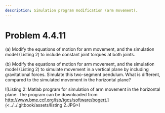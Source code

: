 ```yaml
---
description: Simulation program modification (arm movement).
---
```


# Problem 4.4.11

(a) Modify the equations of motion for arm movement, and the simulation model (Listing 2) to include constant joint torques at both joints.

(b) Modify the equations of motion for arm movement, and the simulation model (Listing 2) to simulate movement in a vertical plane by including gravitational forces. Simulate this two-segment pendulum. What is different, compared to the simulated movement in the horizontal plane?

![Listing 2: Matlab program for simulation of arm movement in the horizontal plane. The program can be downloaded from http://www.bme.ccf.org/isb/tgcs/software/bogert.](<../../.gitbook/assets/listing 2.JPG>)
